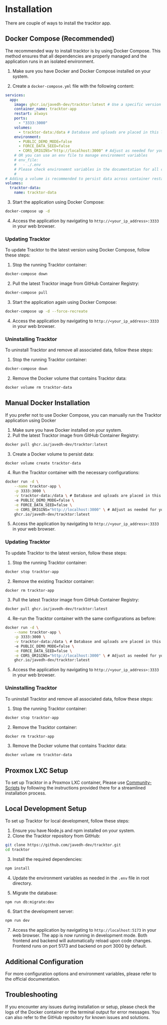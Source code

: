 # Installation
There are couple of ways to install the tracktor app.

## Docker Compose (Recommended)
The recommended way to install tracktor is by using Docker Compose. This method ensures that all dependencies are properly managed and the application runs in an isolated environment.

1. Make sure you have Docker and Docker Compose installed on your system.

2. Create a `docker-compose.yml` file with the following content:

```yaml
services:
  app:
    image: ghcr.io/javedh-dev/tracktor:latest # Use a specific version tag for production
    container_name: tracktor-app
    restart: always
    ports:
      - "3333:3000"
    volumes:
      - tracktor-data:/data # Database and uploads are placed in this location
    environment:
      - PUBLIC_DEMO_MODE=false
      - FORCE_DATA_SEED=false
      - CORS_ORIGINS="http://localhost:3000" # Adjust as needed for your setup
    # OR you can use an env file to manage environment variables
    # env_file:
    #   - ./.env
    # Please check environemnt variables in the documentation for all configuration options
    #
# Adding a volume is recommended to persist data across container restarts
volumes:
  tracktor-data:
    name: tracktor-data
```

3. Start the application using Docker Compose:

```bash
docker-compose up -d
```
4. Access the application by navigating to `http://<your_ip_address>:3333` in your web browser.

### Updating Tracktor
To update Tracktor to the latest version using Docker Compose, follow these steps:
1. Stop the running Tracktor container:
```bash
docker-compose down
```
2. Pull the latest Tracktor image from GitHub Container Registry:
```bash
docker-compose pull
```
3. Start the application again using Docker Compose:
```bash
docker-compose up -d --force-recreate
```
4. Access the application by navigating to `http://<your_ip_address>:3333` in your web browser.

### Uninstalling Tracktor
To uninstall Tracktor and remove all associated data, follow these steps:
1. Stop the running Tracktor container:
```bash
docker-compose down
```
2. Remove the Docker volume that contains Tracktor data:
```bash
docker volume rm tracktor-data
```


## Manual Docker Installation
If you prefer not to use Docker Compose, you can manually run the Tracktor application using Docker
1. Make sure you have Docker installed on your system.
2. Pull the latest Tracktor image from GitHub Container Registry:

```bash
docker pull ghcr.io/javedh-dev/tracktor:latest
```

3. Create a Docker volume to persist data:

```bash
docker volume create tracktor-data
```

4. Run the Tracktor container with the necessary configurations:

```bash
docker run -d \
    --name tracktor-app \
    -p 3333:3000 \
    -v tracktor-data:/data \ # Database and uploads are placed in this location
    -e PUBLIC_DEMO_MODE=false \
    -e FORCE_DATA_SEED=false \
    -e CORS_ORIGINS="http://localhost:3000" \ # Adjust as needed for your setup
    ghcr.io/javedh-dev/tracktor:latest
```
5. Access the application by navigating to `http://<your_ip_address>:3333` in your web browser.

### Updating Tracktor
To update Tracktor to the latest version, follow these steps:
1. Stop the running Tracktor container:

```bash
docker stop tracktor-app
```
2. Remove the existing Tracktor container:

```bash
docker rm tracktor-app
```
3. Pull the latest Tracktor image from GitHub Container Registry:
```bash
docker pull ghcr.io/javedh-dev/tracktor:latest
```
4. Re-run the Tracktor container with the same configurations as before:
```bash
docker run -d \
    --name tracktor-app \
    -p 3333:3000 \
    -v tracktor-data:/data \ # Database and uploads are placed in this location
    -e PUBLIC_DEMO_MODE=false \
    -e FORCE_DATA_SEED=false \
    -e CORS_ORIGINS="http://localhost:3000" \ # Adjust as needed for your setup
    ghcr.io/javedh-dev/tracktor:latest
```
5. Access the application by navigating to `http://<your_ip_address>:3333` in your web browser.

### Uninstalling Tracktor
To uninstall Tracktor and remove all associated data, follow these steps:
1. Stop the running Tracktor container:
```bash
docker stop tracktor-app
```
2. Remove the Tracktor container:
```bash
docker rm tracktor-app
```
3. Remove the Docker volume that contains Tracktor data:
```bash
docker volume rm tracktor-data
```

## Proxmox LXC Setup
To set up Tracktor in a Proxmox LXC container, Please use [Community-Scripts](https://community-scripts.github.io/ProxmoxVE/scripts?id=tracktor) by following the instructions provided there for a streamlined installation process.

## Local Development Setup
To set up Tracktor for local development, follow these steps:

1. Ensure you have Node.js and npm installed on your system.
2. Clone the Tracktor repository from GitHub:

```bash
git clone https://github.com/javedh-dev/tracktor.git
cd tracktor
```
3. Install the required dependencies:

```bash
npm install
```
4. Update the environment variables as needed in the `.env` file in root directory.

5. Migrate the database:
```bash
npm run db:migrate:dev
```

6. Start the development server:
```bash
npm run dev
```

7. Access the application by navigating to `http://localhost:5173` in your web browser.
The app is now running in development mode. Both frontend and backend will automatically reload upon code changes. Frontend runs on port 5173 and backend on port 3000 by default.

## Additional Configuration
For more configuration options and environment variables, please refer to the official documentation.

## Troubleshooting
If you encounter any issues during installation or setup, please check the logs of the Docker container or the terminal output for error messages. You can also refer to the GitHub repository for known issues and solutions.
